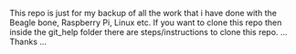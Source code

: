 This repo is just for my backup of all the work that i have done with the Beagle bone, Raspberry Pi, Linux etc. 
If you want to clone this repo then inside the git_help folder there are steps/instructions to clone this repo.
... Thanks ...
